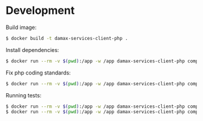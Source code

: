 # Development

Build image:

```bash
$ docker build -t damax-services-client-php .
```

Install dependencies:

```bash
$ docker run --rm -v $(pwd):/app -w /app damax-services-client-php composer install
```

Fix php coding standards:

```bash
$ docker run --rm -v $(pwd):/app -w /app damax-services-client-php composer cs
```

Running tests:

```bash
$ docker run --rm -v $(pwd):/app -w /app damax-services-client-php composer test
$ docker run --rm -v $(pwd):/app -w /app damax-services-client-php composer test-cc
```
